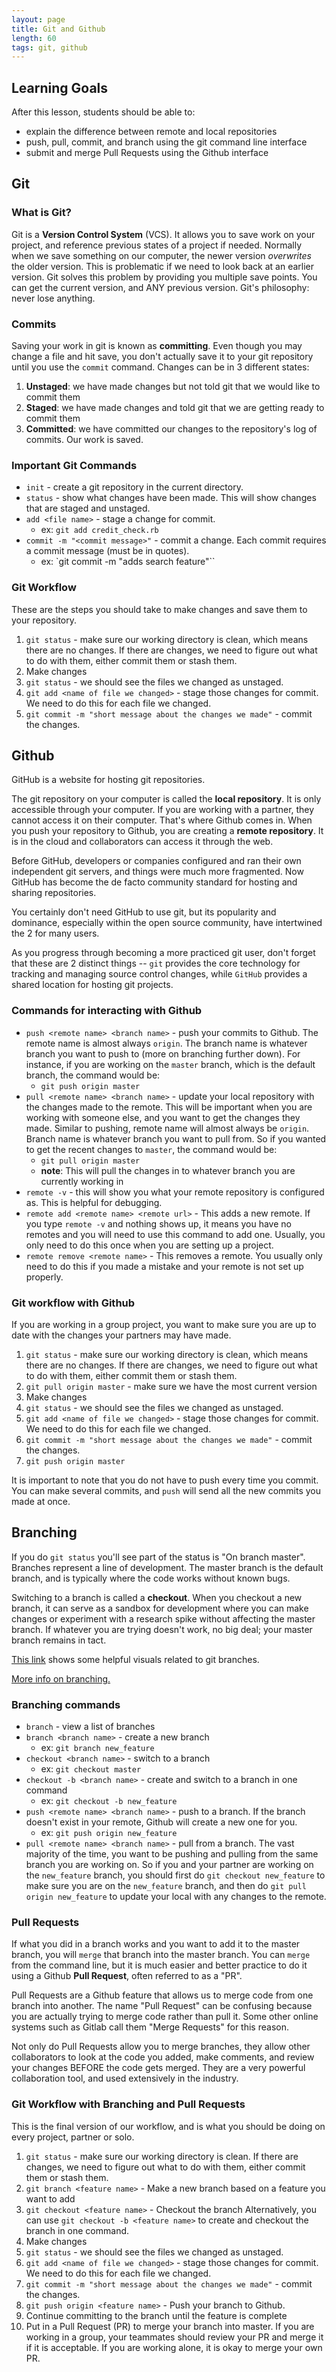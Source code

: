 ```yaml
---
layout: page
title: Git and Github
length: 60
tags: git, github
---
```


## Learning Goals

After this lesson, students should be able to:

* explain the difference between remote and local repositories
* push, pull, commit, and branch using the git command line interface
* submit and merge Pull Requests using the Github interface

## Git

### What is Git?

Git is a **Version Control System** (VCS). It allows you to save work on your project, and reference previous states of a project if needed. Normally when we save something on our computer, the newer version *overwrites* the older version. This is problematic if we need to look back at an earlier version. Git solves this problem by providing you multiple save points. You can get the current version, and ANY previous version. Git's philosophy: never lose anything.

### Commits

Saving your work in git is known as **committing**. Even though you may change a file and hit save, you don't actually save it to your git repository until you use the `commit` command. Changes can be in 3 different states:

  1. __Unstaged__: we have made changes but not told git that we would like to commit them
  1. __Staged__: we have made changes and told git that we are getting ready to commit them
  1. __Committed__: we have committed our changes to the repository's log of commits. Our work is saved.

### Important Git Commands

* `init` - create a git repository in the current directory.
* `status` - show what changes have been made. This will show changes that are staged and unstaged.
* `add <file name>` - stage a change for commit.
  * ex: `git add credit_check.rb`
* `commit -m "<commit message>"` - commit a change. Each commit requires a commit message (must be in quotes).    
  * ex: `git commit -m "adds search feature"``

### Git Workflow

These are the steps you should take to make changes and save them to your repository.

1. `git status` - make sure our working directory is clean, which means there are no changes. If there are changes, we need to figure out what to do with them, either commit them or stash them.
1. Make changes
1. `git status` - we should see the files we changed as unstaged.
1. `git add <name of file we changed>` - stage those changes for commit. We need to do this for each file we changed.
1. `git commit -m "short message about the changes we made"` - commit the changes.

## Github

GitHub is a website for hosting git repositories.

The git repository on your computer is called the **local repository**. It is only accessible through your computer. If you are working with a partner, they cannot access it on their computer. That's where Github comes in. When you push your repository to Github, you are creating a **remote repository**. It is in the cloud and collaborators can access it through the web.

Before GitHub, developers or companies configured and ran their own independent git servers, and things were much more fragmented. Now GitHub has become the de facto community standard for hosting and sharing repositories.

You certainly don't need GitHub to use git, but its popularity and dominance, especially within the open source community, have intertwined the 2 for many users.

As you progress through becoming a more practiced git user, don't forget that these are 2 distinct things -- `git` provides the core technology for tracking and managing source control changes, while `GitHub` provides a shared location for hosting git projects.

### Commands for interacting with Github

* `push <remote name> <branch name>` - push your commits to Github. The remote name is almost always `origin`. The branch name is whatever branch you want to push to (more on branching further down). For instance, if you are working on the `master` branch, which is the default branch, the command would be:
  * `git push origin master`
* `pull <remote name> <branch name>` - update your local repository with the changes made to the remote. This will be important when you are working with someone else, and you want to get the changes they made. Similar to pushing, remote name will almost always be `origin`. Branch name is whatever branch you want to pull from. So if you wanted to get the recent changes to `master`, the command would be:
  * `git pull origin master`
  * **note**: This will pull the changes in to whatever branch you are currently working in
* `remote -v` - this will show you what your remote repository is configured as. This is helpful for debugging.
* `remote add <remote name> <remote url>` - This adds a new remote. If you type `remote -v` and nothing shows up, it means you have no remotes and you will need to use this command to add one. Usually, you only need to do this once when you are setting up a project.
* `remote remove <remote name>` - This removes a remote. You usually only need to do this if you made a mistake and your remote is not set up properly.

### Git workflow with Github

If you are working in a group project, you want to make sure you are up to date with the changes your partners may have made.

1. `git status` - make sure our working directory is clean, which means there are no changes. If there are changes, we need to figure out what to do with them, either commit them or stash them.
1. `git pull origin master` - make sure we have the most current version
1. Make changes
1. `git status` - we should see the files we changed as unstaged.
1. `git add <name of file we changed>` - stage those changes for commit. We need to do this for each file we changed.
1. `git commit -m "short message about the changes we made"` - commit the changes.
1. `git push origin master`

It is important to note that you do not have to push every time you commit. You can make several commits, and `push` will send all the new commits you made at once.

## Branching

If you do `git status` you'll see part of the status is "On branch master". Branches represent a line of development. The master branch is the default branch, and is typically where the code works without known bugs.

Switching to a branch is called a **checkout**. When you checkout a new branch, it can serve as a sandbox for development where you can make changes or experiment with a research spike without affecting the master branch. If whatever you are trying doesn't work, no big deal; your master branch remains in tact.

[This link](http://git-scm.com/book/en/Git-Branching-Basic-Branching-and-Merging) shows some helpful visuals related to git branches.

[More info on branching.](https://www.atlassian.com/git/tutorials/using-branches/git-branch)

### Branching commands

* `branch` - view a list of branches
* `branch <branch name>` - create a new branch
  * ex: `git branch new_feature`
* `checkout <branch name>` - switch to a branch
  * ex: `git checkout master`
* `checkout -b <branch name>` - create and switch to a branch in one command
  * ex: `git checkout -b new_feature`
* `push <remote name> <branch name>` - push to a branch. If the branch doesn't exist in your remote, Github will create a new one for you.
  * ex: `git push origin new_feature`
* `pull <remote name> <branch name>` - pull from a branch. The vast majority of the time, you want to be pushing and pulling from the same branch you are working on. So if you and your partner are working on the `new_feature` branch, you should first do `git checkout new_feature` to make sure you are on the `new_feature` branch, and then do `git pull origin new_feature` to update your local with any changes to the remote.

### Pull Requests

If what you did in a branch works and you want to add it to the master branch, you will `merge` that branch into the master branch. You can `merge` from the command line, but it is much easier and better practice to do it using a Github **Pull Request**, often referred to as a "PR".

Pull Requests are a Github feature that allows us to merge code from one branch into another. The name "Pull Request" can be confusing because you are actually trying to merge code rather than pull it. Some other online systems such as Gitlab call them "Merge Requests" for this reason.

Not only do Pull Requests allow you to merge branches, they allow other collaborators to look at the code you added, make comments, and review your changes BEFORE the code gets merged. They are a very powerful collaboration tool, and used extensively in the industry.

### Git Workflow with Branching and Pull Requests

This is the final version of our workflow, and is what you should be doing on every project, partner or solo.

  1. `git status` - make sure our working directory is clean. If there are changes, we need to figure out what to do with them, either commit them or stash them.
  1. `git branch <feature name>` - Make a new branch based on a feature you want to add
  1. `git checkout <feature name>` - Checkout the branch
    Alternatively, you can use `git checkout -b <feature name>` to create and checkout the branch in one command.
  1. Make changes
  1. `git status` - we should see the files we changed as unstaged.
  1. `git add <name of file we changed>` - stage those changes for commit. We need to do this for each file we changed.
  1. `git commit -m "short message about the changes we made"` - commit the changes.
  1. `git push origin <feature name>` - Push your branch to Github.
  1. Continue committing to the branch until the feature is complete
  1. Put in a Pull Request (PR) to merge your branch into master. If you are working in a group, your teammates should review your PR and merge it if it is acceptable. If you are working alone, it is okay to merge your own PR.
